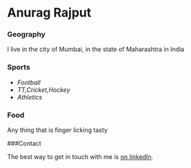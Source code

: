
# Anurag Rajput

### Geography

I live in the city of Mumbai, in the state of Maharashtra in India

### Sports

- *Football* 
- *TT,Cricket,Hockey* 
- *Athletics*

### Food

Any thing that is finger licking tasty

###Contact

 The best way to get in touch with me is [on linkedIn](https://www.linkedin.com/in/anurag-rajput-b013b169).
